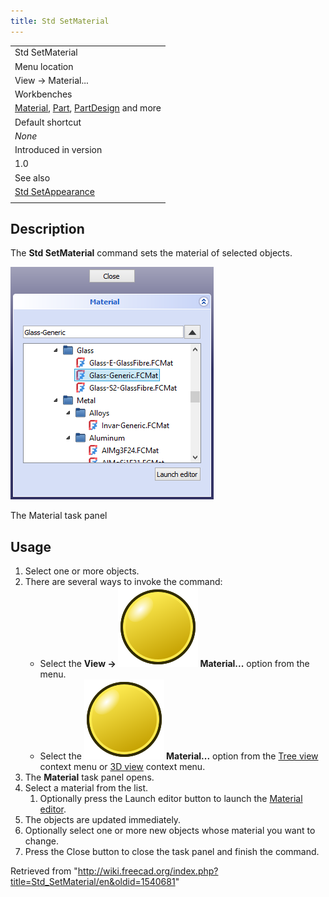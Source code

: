 ```yaml
---
title: Std SetMaterial
---
```


|                                                                                                                                                                     |
| ------------------------------------------------------------------------------------------------------------------------------------------------------------------- |
| Std SetMaterial                                                                                                                                                     |
| Menu location                                                                                                                                                       |
| View → Material...                                                                                                                                                  |
| Workbenches                                                                                                                                                         |
| [Material](/Material_Workbench "Material Workbench"), [Part](/Part_Workbench "Part Workbench"), [PartDesign](/PartDesign_Workbench "PartDesign Workbench") and more |
| Default shortcut                                                                                                                                                    |
| _None_                                                                                                                                                              |
| Introduced in version                                                                                                                                               |
| 1.0                                                                                                                                                                 |
| See also                                                                                                                                                            |
| [Std SetAppearance](/Std_SetAppearance "Std SetAppearance")                                                                                                         |
|                                                                                                                                                                     |

## Description

The **Std SetMaterial** command sets the material of selected objects.

![](/src/assets/images/Std_SetMaterial_Taskpanel.png)

The Material task panel

## Usage

1. Select one or more objects.
2. There are several ways to invoke the command:
   - Select the **View → ![](/src/assets/images/Std_SetMaterial.svg) Material...** option from the menu.
   - Select the **![](/src/assets/images/Std_SetMaterial.svg) Material...** option from the [Tree view](/Tree_view "Tree view") context menu or [3D view](/3D_view "3D view") context menu.
3. The **Material** task panel opens.
4. Select a material from the list.
   1. Optionally press the Launch editor button to launch the [Material editor](/Material_Edit "Material Edit").
5. The objects are updated immediately.
6. Optionally select one or more new objects whose material you want to change.
7. Press the Close button to close the task panel and finish the command.

Retrieved from "<http://wiki.freecad.org/index.php?title=Std_SetMaterial/en&oldid=1540681>"
